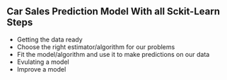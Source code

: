 ## Car Sales Prediction Model With all Sckit-Learn Steps
*  Getting the data ready
*  Choose the right estimator/algorithm for our problems
*  Fit the model/algorithm and use it to make predictions on our data
*  Evulating a model
*  Improve a model
